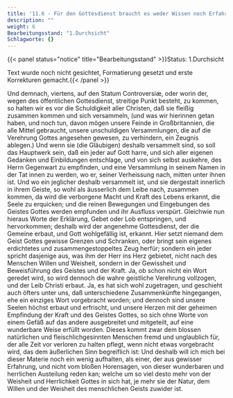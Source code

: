 ```yaml
---
title: '11.6 - Für den Gottesdienst braucht es weder Wissen noch Erfahrung'
description: ""
weight: 6
Bearbeitungsstand: "1.Durchsicht"
Schlagworte: {}
---
```


{{< panel status="notice" title="Bearbeitungsstand" >}}Status: 1.Durchsicht

Text wurde noch nicht gesichtet, Formatierung gesetzt und erste Korrekturen gemacht.{{< /panel >}}

<!-- Seite 488 -->

Und demnach, viertens, auf den Statum
Controversiæ, oder worin der, wegen des öffentlichen
Gottesdienst, streitige Punkt besteht, zu
kommen, so halten wir es vor die Schuldigkeit aller
Christen, daß sie fleißig zusammen kommen und sich
versammeln, (und was wir hierinnen getan haben,
und noch tun, davon mögen unsere Feinde in Großbritannien,
die alle Mittel gebraucht, unsere unschuldigen
Versammlungen, die auf die Verehrung
Gottes angesehen gewesen, zu verhindern, ein Zeugnis
ablegen.) Und wenn sie (die Gläubigen) deshalb
versammelt sind, so soll das Hauptwerk sein, daß
ein jeder auf Gott harre, und sich aller eigenen Gedanken
und Einbildungen entschlage, und von sich selbst
auskehre, des Herrn Gegenwart zu empfinden, und
eine Versammlung in seinem Namen in der Tat
innen zu werden, wo er, seiner Verheissung nach,
mitten unter ihnen ist. Und wo ein jeglicher deshalb
versammelt ist, und sie dergestalt innerlich in ihrem
Geiste, so wohl als äusserlich dem Leibe nach, zusammen
kommen, da wird die verborgene Macht und
Kraft des Lebens erkannt, die Seele zu erquicken;
und die reinen Bewegungen und Eingebungen des<!-- Seite 489 -->
Geistes Gottes werden empfunden und ihr Ausfluss
verspürt. Gleichwie nun hieraus Worte der Erklärung,
Gebet oder Lob entspringen, und hervorkommen;
deshalb wird der angenehme Gottesdienst, der die
Gemeine erbaut, und Gott wohlgefällig ist, erkannt.
Hier setzt niemand dem Geist Gottes gewisse
Grenzen und Schranken, oder bringt sein eigenes
erdichtetes und zusammengestoppeltes Zeug herfür;
sondern ein jeder spricht dasjenige aus, was ihm
der Herr ins Herz gebietet, nicht nach des Menschen
Willen und Weisheit, sondern in der Gewissheit
und Beweisführung des Geistes und der Kraft. Ja,
ob schon nicht ein Wort geredet wird, so wird dennoch
die wahre geistliche Verehrung vollzogen, und
der Leib Christi erbaut. Ja, es hat sich wohl zugetragen,
und geschieht auch öfters unter uns, daß unterschiedene
Zusammenkünfte hingegangen, ehe ein einziges
Wort vorgebracht worden; und dennoch sind
unsere Seelen höchst erbaut und erfrischt, und unsere
Herzen mit der geheimen Empfindung der Kraft
und des Geistes Gottes, so sich ohne Worte von einem
Gefäß auf das andere ausgebreitet und mitgeteilt,
auf eine wunderbare Weise erfüllt worden.
Dieses kommt zwar dem blossen natürlichen und
fleischlichgesinnten Menschen fremd und unglaublich
für, der alle Zeit vor verloren zu halten pflegt, wenn
nicht etwas vorgebracht wird, das dem äußerlichen
Sinn begreiflich ist: Und deshalb will ich mich bei
dieser Materie noch ein wenig aufhalten, als einer,
der aus gewisser Erfahrung, und nicht vom bloßen Horensagen,
von dieser wunderbaren und herrlichen Austeilung
reden kan; welche um so viel desto mehr von
der Weisheit und Herrlichkeit Gottes in sich hat,
je mehr sie der Natur, dem Willen und der Weisheit
des menschlichen Geists zuwider ist.

